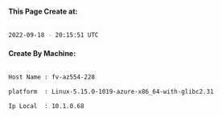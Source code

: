 
   
#### This Page Create at:

```bash

2022-09-18 - 20:15:51 UTC

```

#### Create By Machine:

```bash

Host Name : fv-az554-228

platform  : Linux-5.15.0-1019-azure-x86_64-with-glibc2.31

Ip Local  : 10.1.0.68

```

